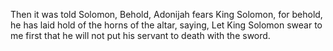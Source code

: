Then it was told Solomon, Behold, Adonijah fears King Solomon, for behold, he has laid hold of the horns of the altar, saying, Let King Solomon swear to me first that he will not put his servant to death with the sword.
